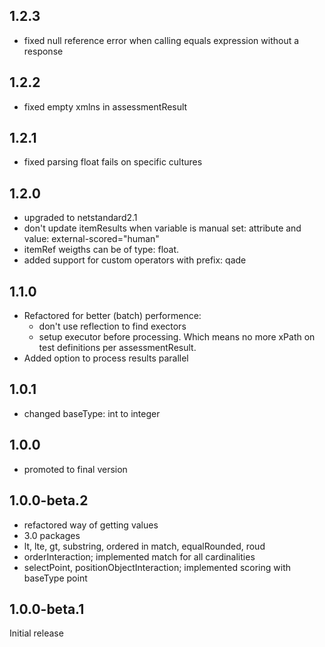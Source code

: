 ## 1.2.3

- fixed null reference error when calling equals expression without a response

## 1.2.2

- fixed empty xmlns in assessmentResult

## 1.2.1

- fixed parsing float fails on specific cultures

## 1.2.0

- upgraded to netstandard2.1
- don't update itemResults when variable is manual set: attribute and value: external-scored="human"
- itemRef weigths can be of type: float.
- added support for custom operators with prefix: qade

## 1.1.0

- Refactored for better (batch) performence:
  - don't use reflection to find exectors
  - setup executor before processing. Which means no more xPath on test definitions per assessmentResult.
- Added option to process results parallel

## 1.0.1

- changed baseType: int to integer

## 1.0.0

- promoted to final version

## 1.0.0-beta.2

- refactored way of getting values
- 3.0 packages
- lt, lte, gt, substring, ordered in match, equalRounded, roud
- orderInteraction; implemented match for all cardinalities
- selectPoint, positionObjectInteraction; implemented scoring with baseType point

## 1.0.0-beta.1

Initial release
